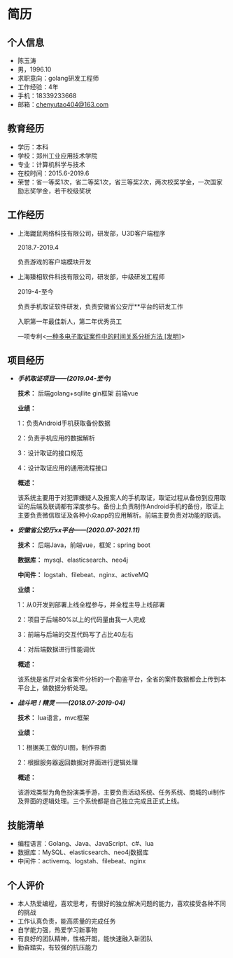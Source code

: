 # 简历

## 个人信息

- 陈玉涛
- 男，1996.10
- 求职意向：golang研发工程师
- 工作经验：4年
- 手机：18339233668
- 邮箱：chenyutao404@163.com

## 教育经历

- 学历：本科
- 学校：郑州工业应用技术学院
- 专业：计算机科学与技术
- 在校时间：2015.6-2019.6
- 荣誉：省一等奖1次，省二等奖1次，省三等奖2次，两次校奖学金，一次国家励志奖学金，若干校级奖状

## 工作经历

- 上海鼹鼠网络科技有限公司，研发部，U3D客户端程序

    2018.7-2019.4

    负责游戏的客户端模块开发

- 上海臻相软件科技有限公司，研发部，中级研发工程师

    2019-4-至今

    负责手机取证软件研发，负责安徽省公安厅**平台的研发工作

    入职第一年最佳新人，第二年优秀员工

    一项专利<[一种多电子取证案件中的时间关系分析方法 [发明]](https://cprs.patentstar.com.cn/Search/Detail?ANE=4BBA4BDA9EDA9IAA9FGD9FHE8CEAHHIA5ABA9HED4BAA9GAE)>

## 项目经历

- ***手机取证项目——(2019.04-至今)***

  **技术：** 后端golang+sqllite gin框架 前端vue

  **业绩：**

    1：负责Android手机获取备份数据

    2：负责手机应用的数据解析

    3：设计取证的接口规范

    4：设计取证应用的通用流程接口

  **概述：**

    该系统主要用于对犯罪嫌疑人及报案人的手机取证，取证过程从备份到应用取证的后端及联调都有深度参与。备份上负责制作Android手机的备份，取证上主要负责微信取证及各种小众app的应用解析。前端主要负责对功能的联调。

- ***安徽省公安厅xx平台——(2020.07-2021.11)***

  **技术：** 后端Java，前端vue，框架：spring boot

  **数据库：** mysql、elasticsearch、neo4j

  **中间件：** logstah、filebeat、nginx、activeMQ

  **业绩：**

    1：从0开发到部署上线全程参与，并全程主导上线部署

    2：项目于后端80%以上的代码量由我一人完成

    3：前端与后端的交互代码写了占比40左右

    4：对后端数据进行性能调优

  **概述：**

    该系统是省厅对全省案件分析的一个勘鉴平台，全省的案件数据都会上传到本平台上，做数据分析处理。

- ***战斗吧！精灵 ——(2018.07-2019-04)***

  **技术：** lua语言，mvc框架

  **业绩：**

    1：根据美工做的UI图，制作界面

    2：根据服务器返回数据对界面进行逻辑处理

  **概述：**

    该游戏类型为角色扮演类手游，主要负责活动系统、任务系统、商城的ui制作及界面的逻辑处理。三个系统都是自己独立完成且正式上线。

## 技能清单

- 编程语言：Golang、Java、JavaScript、c#、lua
- 数据库：MySQL、elasticsearch、neo4j数据库
- 中间件：activemq、logstah、filebeat、nginx

## 个人评价

- 本人热爱编程，喜欢思考，有很好的独立解决问题的能力，喜欢接受各种不同的挑战
- 工作认真负责，能高质量的完成任务
- 自学能力强，热爱学习新事物
- 有良好的团队精神，性格开朗，能快速融入新团队
- 勤奋踏实，有较强的抗压能力
